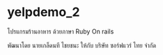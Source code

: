 # yelpdemo_2
โปรแกรมร้านอาหาร ด้วยภาษา Ruby On rails

พัฒนาโดย นายเกล็ดนที ไชยชนะ ให้กับ บริษัท ซอร์ฟแวร์ ไทย จำกัด
